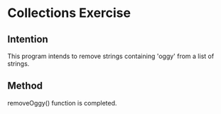 # Collections Exercise

## Intention

This program intends to remove strings containing 'oggy' from a list of strings.

## Method

removeOggy() function is completed.
